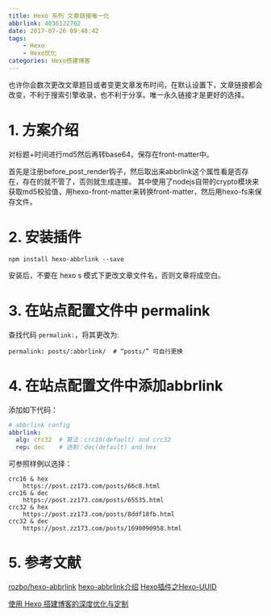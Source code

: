 ```yaml
---
title: Hexo 系列 文章链接唯一化
abbrlink: 4036122762
date: 2017-07-26 09:48:42
tags: 
    - Hexo
    - Hexo优化
categories: Hexo搭建博客
---
```

也许你会数次更改文章题目或者变更文章发布时间，在默认设置下，文章链接都会改变，不利于搜索引擎收录，也不利于分享。唯一永久链接才是更好的选择。
<!-- more -->
# 1. 方案介绍

对标题+时间进行md5然后再转base64，保存在front-matter中。

首先是注册before_post_render钩子，然后取出来abbrlink这个属性看是否存在，存在的就不管了，否则就生成连接。
其中使用了nodejs自带的crypto模块来获取md5校验值，用hexo-front-matter来转换front-matter，然后用hexo-fs来保存文件。

# 2. 安装插件

```
npm install hexo-abbrlink --save
```
安装后，不要在 hexo s 模式下更改文章文件名，否则文章将成空白。

# 3. 在站点配置文件中 permalink

查找代码 `permalink:`，将其更改为:

```
permalink: posts/:abbrlink/  # “posts/” 可自行更换
```

# 4. 在站点配置文件中添加abbrlink

添加如下代码：

```yml
# abbrlink config
abbrlink:
  alg: crc32  # 算法：crc16(default) and crc32 
  rep: dec    # 进制：dec(default) and hex
```

可参照样例以选择：

```
crc16 & hex
    https://post.zz173.com/posts/66c8.html
crc16 & dec
    https://post.zz173.com/posts/65535.html
crc32 & hex
    https://post.zz173.com/posts/8ddf18fb.html
crc32 & dec
    https://post.zz173.com/posts/1690090958.html

```

# 5. 参考文献

[rozbo/hexo-abbrlink](https://github.com/Rozbo/hexo-abbrlink)
[hexo-abbrlink介绍](https://post.zz173.com/detail/hexo-abbrlink.html)
[Hexo插件之Hexo-UUID](https://chekun.me/post/hexo-uuid/)

[使用 Hexo 搭建博客的深度优化与定制](http://blog.tangxiaozhu.com/p/45374067/)